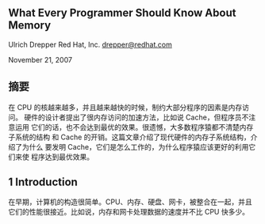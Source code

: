 
What Every Programmer Should Know About Memory
----

Ulrich Drepper Red Hat, Inc. drepper@redhat.com

November 21, 2007

## 摘要

在 CPU 的核越来越多，并且越来越快的时候，制约大部分程序的因素是内存访问。
硬件的设计者提出了很内存访问的加速方法，比如说 Cache，但程序员不注意运用
它们的话，也不会达到最优的效果。很遗憾，大多数程序猿都不清楚内存子系统的结构
和 Cache 的开销。这篇文章介绍了现代硬件的内存子系统结构，介绍了为什么
要发明 Cache，它们是怎么工作的，为什么程序猿应该更好的利用它们来使
程序达到最优效果。

## 1 Introduction

在早期，计算机的构造很简单。CPU、内存、硬盘、网卡，被整合在一起，并且它们的性能很接近。比如说，内存和网卡处理数据的速度并不比 CPU 快多少。
